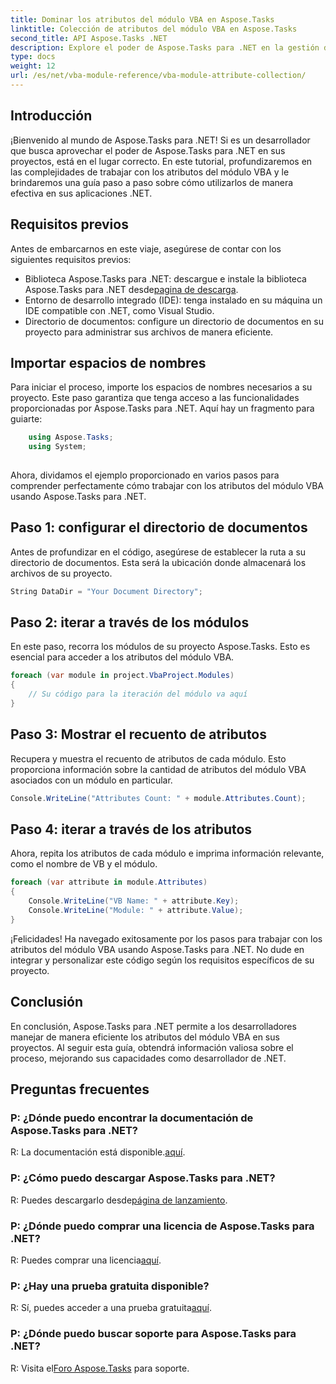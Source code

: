 ```yaml
---
title: Dominar los atributos del módulo VBA en Aspose.Tasks
linktitle: Colección de atributos del módulo VBA en Aspose.Tasks
second_title: API Aspose.Tasks .NET
description: Explore el poder de Aspose.Tasks para .NET en la gestión de atributos del módulo VBA. Mejore sus proyectos .NET sin esfuerzo. ¡Descargar ahora! #Aspose #Tareas #Proyecto MS
type: docs
weight: 12
url: /es/net/vba-module-reference/vba-module-attribute-collection/
---
```

## Introducción
¡Bienvenido al mundo de Aspose.Tasks para .NET! Si es un desarrollador que busca aprovechar el poder de Aspose.Tasks para .NET en sus proyectos, está en el lugar correcto. En este tutorial, profundizaremos en las complejidades de trabajar con los atributos del módulo VBA y le brindaremos una guía paso a paso sobre cómo utilizarlos de manera efectiva en sus aplicaciones .NET.
## Requisitos previos
Antes de embarcarnos en este viaje, asegúrese de contar con los siguientes requisitos previos:
-  Biblioteca Aspose.Tasks para .NET: descargue e instale la biblioteca Aspose.Tasks para .NET desde[pagina de descarga](https://releases.aspose.com/tasks/net/).
- Entorno de desarrollo integrado (IDE): tenga instalado en su máquina un IDE compatible con .NET, como Visual Studio.
- Directorio de documentos: configure un directorio de documentos en su proyecto para administrar sus archivos de manera eficiente.
## Importar espacios de nombres
Para iniciar el proceso, importe los espacios de nombres necesarios a su proyecto. Este paso garantiza que tenga acceso a las funcionalidades proporcionadas por Aspose.Tasks para .NET. Aquí hay un fragmento para guiarte:
```csharp
    using Aspose.Tasks;
    using System;
    
```
Ahora, dividamos el ejemplo proporcionado en varios pasos para comprender perfectamente cómo trabajar con los atributos del módulo VBA usando Aspose.Tasks para .NET.
## Paso 1: configurar el directorio de documentos
Antes de profundizar en el código, asegúrese de establecer la ruta a su directorio de documentos. Esta será la ubicación donde almacenará los archivos de su proyecto.
```csharp
String DataDir = "Your Document Directory";
```
## Paso 2: iterar a través de los módulos
En este paso, recorra los módulos de su proyecto Aspose.Tasks. Esto es esencial para acceder a los atributos del módulo VBA.
```csharp
foreach (var module in project.VbaProject.Modules)
{
    // Su código para la iteración del módulo va aquí
}
```
## Paso 3: Mostrar el recuento de atributos
Recupera y muestra el recuento de atributos de cada módulo. Esto proporciona información sobre la cantidad de atributos del módulo VBA asociados con un módulo en particular.
```csharp
Console.WriteLine("Attributes Count: " + module.Attributes.Count);
```
## Paso 4: iterar a través de los atributos
Ahora, repita los atributos de cada módulo e imprima información relevante, como el nombre de VB y el módulo.
```csharp
foreach (var attribute in module.Attributes)
{
    Console.WriteLine("VB Name: " + attribute.Key);
    Console.WriteLine("Module: " + attribute.Value);
}
```
¡Felicidades! Ha navegado exitosamente por los pasos para trabajar con los atributos del módulo VBA usando Aspose.Tasks para .NET. No dude en integrar y personalizar este código según los requisitos específicos de su proyecto.
## Conclusión
En conclusión, Aspose.Tasks para .NET permite a los desarrolladores manejar de manera eficiente los atributos del módulo VBA en sus proyectos. Al seguir esta guía, obtendrá información valiosa sobre el proceso, mejorando sus capacidades como desarrollador de .NET.
## Preguntas frecuentes
### P: ¿Dónde puedo encontrar la documentación de Aspose.Tasks para .NET?
 R: La documentación está disponible.[aquí](https://reference.aspose.com/tasks/net/).
### P: ¿Cómo puedo descargar Aspose.Tasks para .NET?
 R: Puedes descargarlo desde[página de lanzamiento](https://releases.aspose.com/tasks/net/).
### P: ¿Dónde puedo comprar una licencia de Aspose.Tasks para .NET?
 R: Puedes comprar una licencia[aquí](https://purchase.aspose.com/buy).
### P: ¿Hay una prueba gratuita disponible?
 R: Sí, puedes acceder a una prueba gratuita[aquí](https://releases.aspose.com/).
### P: ¿Dónde puedo buscar soporte para Aspose.Tasks para .NET?
 R: Visita el[Foro Aspose.Tasks](https://forum.aspose.com/c/tasks/15) para soporte.